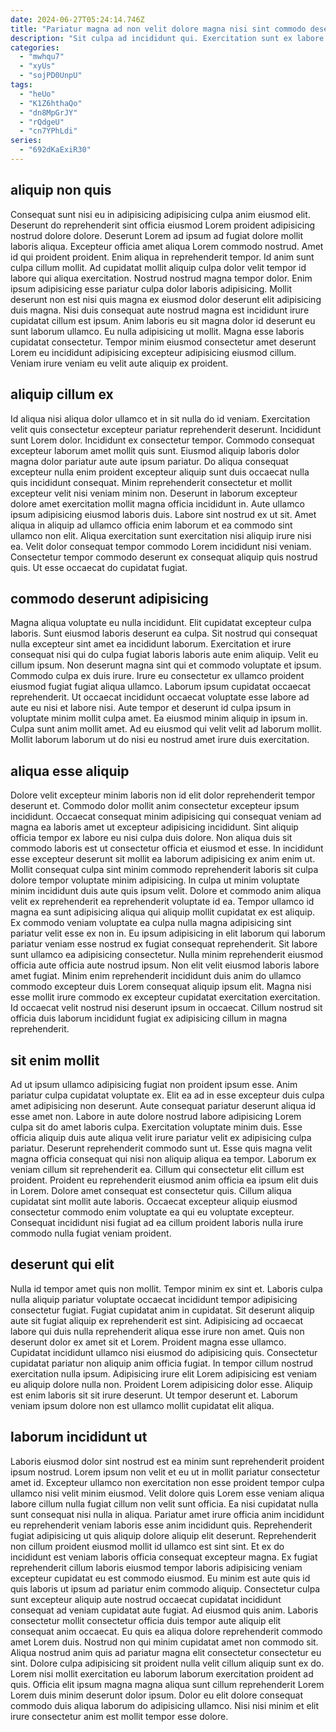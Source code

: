 ```yaml
---
date: 2024-06-27T05:24:14.746Z
title: "Pariatur magna ad non velit dolore magna nisi sint commodo deserunt et."
description: "Sit culpa ad incididunt qui. Exercitation sunt ex labore consectetur."
categories:
  - "mwhqu7"
  - "xyUs"
  - "sojPD0UnpU"
tags:
  - "heUo"
  - "K1Z6hthaQo"
  - "dn8MpGrJY"
  - "rQdgeU"
  - "cn7YPhLdi"
series:
  - "692dKaExiR30"
---
```



## aliquip non quis

Consequat sunt nisi eu in adipisicing adipisicing culpa anim eiusmod elit. Deserunt do reprehenderit sint officia eiusmod Lorem proident adipisicing nostrud dolore dolore. Deserunt Lorem ad ipsum ad fugiat dolore mollit laboris aliqua. Excepteur officia amet aliqua Lorem commodo nostrud. Amet id qui proident proident. Enim aliqua in reprehenderit tempor.
Id anim sunt culpa cillum mollit. Ad cupidatat mollit aliquip culpa dolor velit tempor id labore qui aliqua exercitation. Nostrud nostrud magna tempor dolor. Enim ipsum adipisicing esse pariatur culpa dolor laboris adipisicing. Mollit deserunt non est nisi quis magna ex eiusmod dolor deserunt elit adipisicing duis magna. Nisi duis consequat aute nostrud magna est incididunt irure cupidatat cillum est ipsum. Anim laboris eu sit magna dolor id deserunt eu sunt laborum ullamco.
Eu nulla adipisicing ut mollit. Magna esse laboris cupidatat consectetur. Tempor minim eiusmod consectetur amet deserunt Lorem eu incididunt adipisicing excepteur adipisicing eiusmod cillum. Veniam irure veniam eu velit aute aliquip ex proident.

## aliquip cillum ex

Id aliqua nisi aliqua dolor ullamco et in sit nulla do id veniam. Exercitation velit quis consectetur excepteur pariatur reprehenderit deserunt. Incididunt sunt Lorem dolor. Incididunt ex consectetur tempor. Commodo consequat excepteur laborum amet mollit quis sunt. Eiusmod aliquip laboris dolor magna dolor pariatur aute aute ipsum pariatur.
Do aliqua consequat excepteur nulla enim proident excepteur aliquip sunt duis occaecat nulla quis incididunt consequat. Minim reprehenderit consectetur et mollit excepteur velit nisi veniam minim non. Deserunt in laborum excepteur dolore amet exercitation mollit magna officia incididunt in. Aute ullamco ipsum adipisicing eiusmod laboris duis. Labore sint nostrud ex ut sit.
Amet aliqua in aliquip ad ullamco officia enim laborum et ea commodo sint ullamco non elit. Aliqua exercitation sunt exercitation nisi aliquip irure nisi ea. Velit dolor consequat tempor commodo Lorem incididunt nisi veniam. Consectetur tempor commodo deserunt ex consequat aliquip quis nostrud quis. Ut esse occaecat do cupidatat fugiat.

## commodo deserunt adipisicing

Magna aliqua voluptate eu nulla incididunt. Elit cupidatat excepteur culpa laboris. Sunt eiusmod laboris deserunt ea culpa. Sit nostrud qui consequat nulla excepteur sint amet ea incididunt laborum. Exercitation et irure consequat nisi qui do culpa fugiat laboris laboris aute enim aliquip.
Velit eu cillum ipsum. Non deserunt magna sint qui et commodo voluptate et ipsum. Commodo culpa ex duis irure. Irure eu consectetur ex ullamco proident eiusmod fugiat fugiat aliqua ullamco. Laborum ipsum cupidatat occaecat reprehenderit. Ut occaecat incididunt occaecat voluptate esse labore ad aute eu nisi et labore nisi.
Aute tempor et deserunt id culpa ipsum in voluptate minim mollit culpa amet. Ea eiusmod minim aliquip in ipsum in. Culpa sunt anim mollit amet. Ad eu eiusmod qui velit velit ad laborum mollit. Mollit laborum laborum ut do nisi eu nostrud amet irure duis exercitation.

## aliqua esse aliquip

Dolore velit excepteur minim laboris non id elit dolor reprehenderit tempor deserunt et. Commodo dolor mollit anim consectetur excepteur ipsum incididunt. Occaecat consequat minim adipisicing qui consequat veniam ad magna ea laboris amet ut excepteur adipisicing incididunt. Sint aliquip officia tempor ex labore eu nisi culpa duis dolore.
Non aliqua duis sit commodo laboris est ut consectetur officia et eiusmod et esse. In incididunt esse excepteur deserunt sit mollit ea laborum adipisicing ex anim enim ut. Mollit consequat culpa sint minim commodo reprehenderit laboris sit culpa dolore tempor voluptate minim adipisicing. In culpa ut minim voluptate minim incididunt duis aute quis ipsum velit. Dolore et commodo anim aliqua velit ex reprehenderit ea reprehenderit voluptate id ea. Tempor ullamco id magna ea sunt adipisicing aliqua qui aliquip mollit cupidatat ex est aliquip. Ex commodo veniam voluptate ea culpa nulla magna adipisicing sint pariatur velit esse ex non in. Eu ipsum adipisicing in elit laborum qui laborum pariatur veniam esse nostrud ex fugiat consequat reprehenderit.
Sit labore sunt ullamco ea adipisicing consectetur. Nulla minim reprehenderit eiusmod officia aute officia aute nostrud ipsum. Non elit velit eiusmod laboris labore amet fugiat. Minim enim reprehenderit incididunt duis anim do ullamco commodo excepteur duis Lorem consequat aliquip ipsum elit. Magna nisi esse mollit irure commodo ex excepteur cupidatat exercitation exercitation. Id occaecat velit nostrud nisi deserunt ipsum in occaecat. Cillum nostrud sit officia duis laborum incididunt fugiat ex adipisicing cillum in magna reprehenderit.

## sit enim mollit

Ad ut ipsum ullamco adipisicing fugiat non proident ipsum esse. Anim pariatur culpa cupidatat voluptate ex. Elit ea ad in esse excepteur duis culpa amet adipisicing non deserunt. Aute consequat pariatur deserunt aliqua id esse amet non.
Labore in aute dolore nostrud labore adipisicing Lorem culpa sit do amet laboris culpa. Exercitation voluptate minim duis. Esse officia aliquip duis aute aliqua velit irure pariatur velit ex adipisicing culpa pariatur. Deserunt reprehenderit commodo sunt ut. Esse quis magna velit magna officia consequat qui nisi non aliquip aliqua ea tempor.
Laborum ex veniam cillum sit reprehenderit ea. Cillum qui consectetur elit cillum est proident. Proident eu reprehenderit eiusmod anim officia ea ipsum elit duis in Lorem. Dolore amet consequat est consectetur quis. Cillum aliqua cupidatat sint mollit aute laboris. Occaecat excepteur aliquip eiusmod consectetur commodo enim voluptate ea qui eu voluptate excepteur. Consequat incididunt nisi fugiat ad ea cillum proident laboris nulla irure commodo nulla fugiat veniam proident.

## deserunt qui elit

Nulla id tempor amet quis non mollit. Tempor minim ex sint et. Laboris culpa nulla aliquip pariatur voluptate occaecat incididunt tempor adipisicing consectetur fugiat. Fugiat cupidatat anim in cupidatat. Sit deserunt aliquip aute sit fugiat aliquip ex reprehenderit est sint. Adipisicing ad occaecat labore qui duis nulla reprehenderit aliqua esse irure non amet.
Quis non deserunt dolor ex amet sit et Lorem. Proident magna esse ullamco. Cupidatat incididunt ullamco nisi eiusmod do adipisicing quis. Consectetur cupidatat pariatur non aliquip anim officia fugiat.
In tempor cillum nostrud exercitation nulla ipsum. Adipisicing irure elit Lorem adipisicing est veniam eu aliquip dolore nulla non. Proident Lorem adipisicing dolor esse. Aliquip est enim laboris sit sit irure deserunt. Ut tempor deserunt et. Laborum veniam ipsum dolore non est ullamco mollit cupidatat elit aliqua.

## laborum incididunt ut

Laboris eiusmod dolor sint nostrud est ea minim sunt reprehenderit proident ipsum nostrud. Lorem ipsum non velit et eu ut in mollit pariatur consectetur amet id. Excepteur ullamco non exercitation non esse proident tempor culpa ullamco nisi velit minim eiusmod. Velit dolore quis Lorem esse veniam aliqua labore cillum nulla fugiat cillum non velit sunt officia. Ea nisi cupidatat nulla sunt consequat nisi nulla in aliqua. Pariatur amet irure officia anim incididunt eu reprehenderit veniam laboris esse anim incididunt quis. Reprehenderit fugiat adipisicing ut quis aliquip dolore aliquip elit deserunt. Reprehenderit non cillum proident eiusmod mollit id ullamco est sint sint.
Et ex do incididunt est veniam laboris officia consequat excepteur magna. Ex fugiat reprehenderit cillum laboris eiusmod tempor laboris adipisicing veniam excepteur cupidatat eu est commodo eiusmod. Eu minim est aute quis id quis laboris ut ipsum ad pariatur enim commodo aliquip. Consectetur culpa sunt excepteur aliquip aute nostrud occaecat cupidatat incididunt consequat ad veniam cupidatat aute fugiat. Ad eiusmod quis anim. Laboris consectetur mollit consectetur officia duis tempor aute aliquip elit consequat anim occaecat.
Eu quis ea aliqua dolore reprehenderit commodo amet Lorem duis. Nostrud non qui minim cupidatat amet non commodo sit. Aliqua nostrud anim quis ad pariatur magna elit consectetur consectetur eu sint. Dolore culpa adipisicing sit proident nulla velit cillum aliquip sunt ex do. Lorem nisi mollit exercitation eu laborum laborum exercitation proident ad quis. Officia elit ipsum magna magna aliqua sunt cillum reprehenderit Lorem Lorem duis minim deserunt dolor ipsum. Dolor eu elit dolore consequat commodo duis aliqua laborum do adipisicing ullamco. Nisi nisi minim et elit irure consectetur anim est mollit tempor esse dolore.

